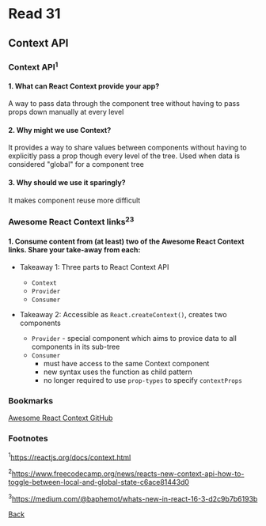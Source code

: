 # Read 31

## Context API

### Context API<sup>1</sup>

#### 1. What can React Context provide your app?

A way to pass data through the component tree without having to pass props down manually at every level

#### 2. Why might we use Context?

It provides a way to share values between components without having to explicitly pass a prop though every level of the tree. Used when data is considered "global" for a component tree

#### 3. Why should we use it sparingly?

It makes component reuse more difficult

### Awesome React Context links<sup>2</sup><sup>3</sup>

#### 1. Consume content from (at least) two of the Awesome React Context links. Share your take-away from each:

- Takeaway 1: Three parts to React Context API
  - `Context`
  - `Provider`
  - `Consumer`

- Takeaway 2: Accessible as `React.createContext()`, creates two components
  - `Provider` - special component which aims to provice data to all components in its sub-tree
  - `Consumer`
    - must have access to the same Context component
    - new syntax uses the function as child pattern
    - no longer required to use `prop-types` to specify `contextProps`

### Bookmarks

[Awesome React Context GitHub](https://github.com/diegohaz/awesome-react-context)

### Footnotes

<sup>1</sup>https://reactjs.org/docs/context.html

<sup>2</sup>https://www.freecodecamp.org/news/reacts-new-context-api-how-to-toggle-between-local-and-global-state-c6ace81443d0

<sup>3</sup>https://medium.com/@baphemot/whats-new-in-react-16-3-d2c9b7b6193b

[Back](/reading-notes/401/401-TOC.html)